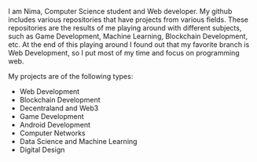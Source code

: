 I am Nima, Computer Science student and Web developer. My github includes various repositories that have projects from various fields. These repositories are the results of me playing around with different subjects, such as Game Development, Machine Learning, Blockchain Development, etc. At the end of this playing around I found out that my favorite branch is Web Development, so I put most of my time and focus on programming web.

My projects are of the following types:

- Web Development
- Blockchain Development
- Decentraland and Web3
- Game Development
- Android Development
- Computer Networks
- Data Science and Machine Learning
- Digital Design
